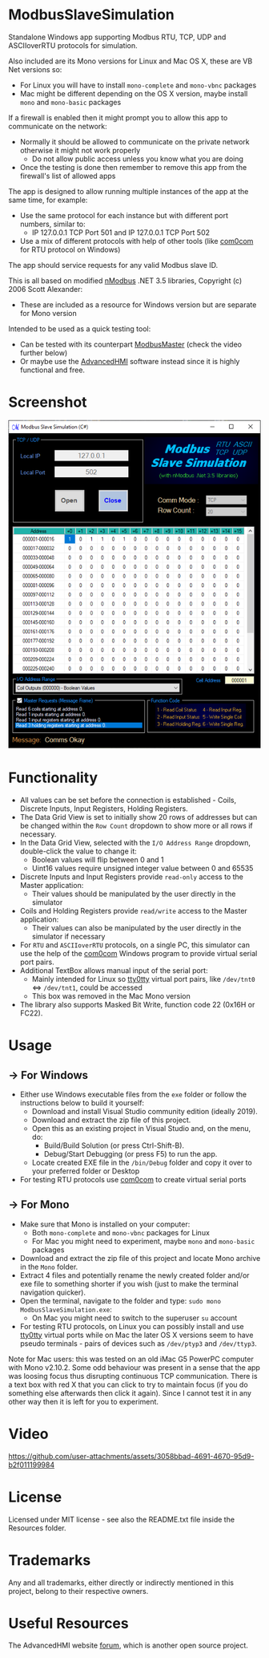 # ModbusSlaveSimulation
Standalone Windows app supporting Modbus RTU, TCP, UDP and ASCIIoverRTU protocols for simulation.

Also included are its Mono versions for Linux and Mac OS X, these are VB Net versions so:
- For Linux you will have to install `mono-complete` and `mono-vbnc` packages
- Mac might be different depending on the OS X version, maybe install `mono` and `mono-basic` packages

If a firewall is enabled then it might prompt you to allow this app to communicate on the network:
- Normally it should be allowed to communicate on the private network otherwise it might not work properly
  - Do not allow public access unless you know what you are doing
- Once the testing is done then remember to remove this app from the firewall's list of allowed apps

The app is designed to allow running multiple instances of the app at the same time, for example:
- Use the same protocol for each instance but with different port numbers, similar to:
  - IP 127.0.0.1 TCP Port 501 and IP 127.0.0.1 TCP Port 502
- Use a mix of different protocols with help of other tools (like [com0com](https://pete.akeo.ie/search/label/com0com) for RTU protocol on Windows)

The app should service requests for any valid Modbus slave ID.

This is all based on modified [nModbus](https://code.google.com/p/nmodbus/) .NET 3.5 libraries, Copyright (c) 2006 Scott Alexander:
- These are included as a resource for Windows version but are separate for Mono version

Intended to be used as a quick testing tool:
- Can be tested with its counterpart [ModbusMaster](https://github.com/GitHubDragonFly/ModbusMaster) (check the video further below)
- Or maybe use the [AdvancedHMI](https://www.advancedhmi.com/) software instead since it is highly functional and free.

# Screenshot

![Start Page](screenshots/Modbus%20Slave%20Simulation.png?raw=true)

# Functionality
- All values can be set before the connection is established - Coils, Discrete Inputs, Input Registers, Holding Registers.
- The Data Grid View is set to initially show 20 rows of addresses but can be changed within the `Row Count` dropdown to show more or all rows if necessary.
- In the Data Grid View, selected with the `I/O Address Range` dropdown, double-click the value to change it:
  - Boolean values will flip between 0 and 1
  - Uint16 values require unsigned integer value between 0 and 65535
- Discrete Inputs and Input Registers provide `read-only` access to the Master application:
  - Their values should be manipulated by the user directly in the simulator
- Coils and Holding Registers provide `read/write` access to the Master application:
  - Their values can also be manipulated by the user directly in the simulator if necessary
- For `RTU` and `ASCIIoverRTU` protocols, on a single PC, this simulator can use the help of the [com0com](https://pete.akeo.ie/search/label/com0com) Windows program to provide virtual serial port pairs.
- Additional TextBox allows manual input of the serial port:
  - Mainly intended for Linux so [tty0tty](https://github.com/freemed/tty0tty) virtual port pairs, like `/dev/tnt0` <=> `/dev/tnt1`, could be accessed
  - This box was removed in the Mac Mono version
- The library also supports Masked Bit Write, function code 22 (0x16H or FC22).

# Usage

## -> For Windows
- Either use Windows executable files from the `exe` folder or follow the instructions below to build it yourself:
  - Download and install Visual Studio community edition (ideally 2019).
  - Download and extract the zip file of this project.
  - Open this as an existing project in Visual Studio and, on the menu, do:
    - Build/Build Solution (or press Ctrl-Shift-B).
    - Debug/Start Debugging (or press F5) to run the app.
  - Locate created EXE file in the `/bin/Debug` folder and copy it over to your preferred folder or Desktop
- For testing RTU protocols use [com0com](https://pete.akeo.ie/search/label/com0com) to create virtual serial ports

## -> For Mono
- Make sure that Mono is installed on your computer:
  - Both `mono-complete` and `mono-vbnc` packages for Linux
  - For Mac you might need to experiment, maybe `mono` and `mono-basic` packages
- Download and extract the zip file of this project and locate Mono archive in the `Mono` folder.
- Extract 4 files and potentially rename the newly created folder and/or exe file to something shorter if you wish (just to make the terminal navigation quicker).
- Open the terminal, navigate to the folder and type: `sudo mono ModbusSlaveSimulation.exe`:
  - On Mac you might need to switch to the superuser `su` account
- For testing RTU protocols, on Linux you can possibly install and use [tty0tty](https://github.com/freemed/tty0tty) virtual ports while on Mac the later OS X versions seem to have pseudo terminals - pairs of devices such as `/dev/ptyp3` and `/dev/ttyp3`.

Note for Mac users: this was tested on an old iMac G5 PowerPC computer with Mono v2.10.2. Some odd behaviour was present in a sense that the app was loosing focus thus disrupting continuous TCP communication. There is a text box with red X that you can click to try to maintain focus (if you do something else afterwards then click it again). Since I cannot test it in any other way then it is left for you to experiment.

# Video

https://github.com/user-attachments/assets/3058bbad-4691-4670-95d9-b2f011199984

# License
Licensed under MIT license - see also the README.txt file inside the Resources folder.

# Trademarks
Any and all trademarks, either directly or indirectly mentioned in this project, belong to their respective owners.

# Useful Resources
The AdvancedHMI website [forum](https://www.advancedhmi.com/forum/), which is another open source project.
